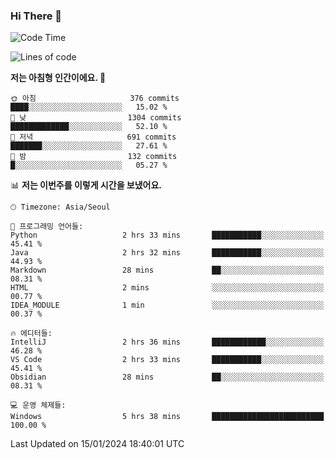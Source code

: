 ### Hi There 👋


<!---
- 👋 Hi, I’m @muyaaho
- 👀 I’m interested in ...
- 🌱 I’m currently learning ...
- 💞️ I’m looking to collaborate on ...
- 📫 How to reach me ...
--->
<!--- plz
muyaaho/muyaaho is a ✨ special ✨ repository because its `README.md` (this file) appears on your GitHub profile.
You can click the Preview link to take a look at your changes.
<a href="https://hits.seeyoufarm.com"><img src="https://hits.seeyoufarm.com/api/count/incr/badge.svg?url=https%3A%2F%2Fgithub.com%2Fejaman&count_bg=%23000000&title_bg=%23000000&icon=github.svg&icon_color=%23FFFFFF&title=Github&edge_flat=true"/></a>
   --->
   
<!--START_SECTION:waka-->
![Code Time](http://img.shields.io/badge/Code%20Time-375%20hrs%2032%20mins-blue)

![Lines of code](https://img.shields.io/badge/%EC%A0%80%EB%8A%94%20%EC%97%AC%ED%83%9C%EA%B9%8C%EC%A7%80%20-706.0%20thousand%20%EC%A4%84%EC%9D%98%20%EC%BD%94%EB%93%9C%EB%A5%BC%20%EC%9E%91%EC%84%B1%ED%96%88%EC%96%B4%EC%9A%94.-blue)

**저는 아침형 인간이에요. 🐤** 

```text
🌞 아침                     376 commits         ████░░░░░░░░░░░░░░░░░░░░░   15.02 % 
🌆 낮　                     1304 commits        █████████████░░░░░░░░░░░░   52.10 % 
🌃 저녁                     691 commits         ███████░░░░░░░░░░░░░░░░░░   27.61 % 
🌙 밤　                     132 commits         █░░░░░░░░░░░░░░░░░░░░░░░░   05.27 % 
```


📊 **저는 이번주를 이렇게 시간을 보냈어요.** 

```text
🕑︎ Timezone: Asia/Seoul

💬 프로그래밍 언어들: 
Python                   2 hrs 33 mins       ███████████░░░░░░░░░░░░░░   45.41 % 
Java                     2 hrs 32 mins       ███████████░░░░░░░░░░░░░░   44.93 % 
Markdown                 28 mins             ██░░░░░░░░░░░░░░░░░░░░░░░   08.31 % 
HTML                     2 mins              ░░░░░░░░░░░░░░░░░░░░░░░░░   00.77 % 
IDEA_MODULE              1 min               ░░░░░░░░░░░░░░░░░░░░░░░░░   00.37 % 

🔥 에디터들: 
IntelliJ                 2 hrs 36 mins       ████████████░░░░░░░░░░░░░   46.28 % 
VS Code                  2 hrs 33 mins       ███████████░░░░░░░░░░░░░░   45.41 % 
Obsidian                 28 mins             ██░░░░░░░░░░░░░░░░░░░░░░░   08.31 % 

💻 운영 체제들: 
Windows                  5 hrs 38 mins       █████████████████████████   100.00 % 
```


 Last Updated on 15/01/2024 18:40:01 UTC
<!--END_SECTION:waka-->

